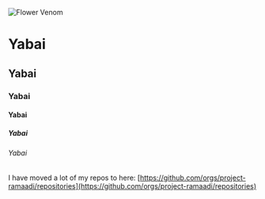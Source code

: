 ![Flower Venom](https://static.wikia.nocookie.net/v__/images/5/56/Kairikibearvenom.png/revision/latest?cb=20180802220826&path-prefix=vocaloidlyrics)

# Yabai
## Yabai
### Yabai
#### Yabai
##### Yabai
###### Yabai


I have moved a lot of my repos to here: [https://github.com/orgs/project-ramaadi/repositories](https://github.com/orgs/project-ramaadi/repositories)
